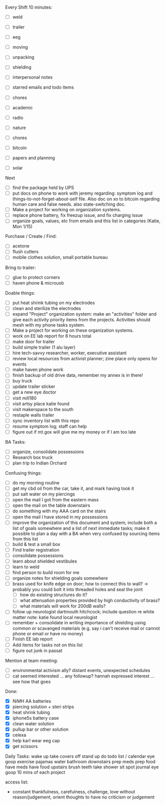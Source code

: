Every Shift 10 minutes:
- [ ] weld
- [ ] trailer
- [ ] eeg
- [ ] moving
- [ ] unpacking
- [ ] shielding

- [ ] interpersonal notes
- [ ] starred emails and todo items
- [ ] chores
- [ ] academic
- [ ] radio

- [ ] nature
- [ ] chores
- [ ] bitcoin
- [ ] papers and planning
- [ ] solar

Next
- [ ] find the package held by UPS
- [ ] put docs on phone to work with jeremy regarding: symptom log and things-to-not-forget-about-self file.  Also doc on xo to bitcoin regarding human care and false needs.  also state-switching doc.
- [ ] Make a project for working on organization systems.
- [ ] replace phone battery, fix freezup issue, and fix charging issue
- [ ] organize goals, values, etc from emails and this list in categories (Katie, Mon 1/15)

Purchase / Create / Find:
- [ ] acetone
- [ ] flush cutters
- [ ] mobile clothes solution, small portable bureau

Bring to trailer:
- [ ] glue to protect corners
- [ ] haven phone & microusb

Doable things:
- [ ] put heat shrink tubing on my electrodes
- [ ] clean and sterilize the electrodes
- [ ] expand "Project" organization system: make an "activities" folder and give each activity priority items from the projects.  Activities should mesh with my phone tasks system.
- [ ] Make a project for working on these organization systems.
- [ ] work on EE lab report for 6 hours total
- [ ] make door for trailer
- [ ] build simple trailer (1 alu layer)
- [ ] hire tech-savvy researcher, worker, executive assistant
- [ ] review local resources from activist planner; zine place only opens for events
- [ ] make haven phone work
- [ ] finish backup of old drive data, remember my annex is in there!
- [ ] buy truck
- [ ] update trailer sticker
- [ ] get a new eye doctor
- [ ] visit mill180
- [ ] visit artsy place katie found
- [ ] visit makerspace to the south
- [ ] restaple walls trailer
- [ ] sync inventory list with this repo
- [ ] resume symptom log; staff can help
- [ ] figure out if mt.gox will give me my money or if I am too late

BA Tasks:
- [ ] organize, consolidate possessions
- [ ] Research box truck
- [ ] plan trip to Indian Orchard

Confusing things:
- [ ] do my morning routine
- [ ] get my cbd oil from the car, take it, and mark having took it
- [ ] put salt water on my piercings
- [ ] open the mail I got from the eastern mass
- [ ] open the mail on the table downstairs
- [ ] do something with my AAA card on the stairs
- [ ] open the mail I have stored in my possessions
- [ ] improve the organization of this document and system; include both a list of goals somewhere and a list of next immediate tasks; make it possible to plan a day with a BA when very confused by sourcing items from this list
- [ ] build & test a small box
- [ ] Find trailer registration
- [ ] consolidate possessions
- [ ] learn about shielded vestibules
- [ ] learn to weld
- [ ] find person to build room for me
- [ ] organize notes for shielding goals somewhere
- [ ] brass used for knife edge on door; how to connect this to wall?
    -> probably you could bolt it into threaded holes and seal the joint
  - [ ] how do existing structures do it?
  - [ ] what attenuation properties provided by high conductivity of brass?
  - [ ] what materials will work for 200dB walls?
- [ ] follow up neurologist dartmouth hitchcock; include question re white matter
      note: katie found local neurologist
- [ ] remember + consolidate in writing importance of shielding using common or scavanged materials (e.g. say i can't receive mail or cannot phone or email or have no money)
- [ ] Finish EE lab report
- [ ] Add items for tasks not on this list
- [ ] figure out junk in passat

Mention at team meeting:
- [ ] environmental activism ally?  distant events, unexpected schedules
- [ ] cat seemed interested ... any followup?  hannah expressed interest ... see how that goes

Done:
- [X] NiMH AA batteries
- [X] piercing solution + steri strips
- [X] heat shrink tubing
- [X] iphone5s battery case
- [X] clean water solution
- [X] pullup bar or other solution
- [X] celexa
- [X] help karl wear eeg cap
- [X] get scissors

Daily Tasks:
wake up
take covers off
stand up 
do todo list / calendar
eye goop
exercise
pajamas
water
bathroom
downstairs
prep meds
prep food
have meds
have food
upstairs
brush teeth
take shower
sit spot
journal
eye goop
10 mins of each project

access list:
- constant thankfulness, carefulness, challenge, love without reason/judgement, orient thoughts to have no criticism or judgement
